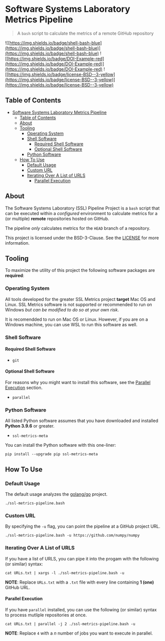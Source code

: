 # Software Systems Laboratory Metrics Pipeline

> A `bash` script to calculate the metrics of a remote GitHub repository

![[https://img.shields.io/badge/shell-bash-blue](https://img.shields.io/badge/shell-bash-blue)](https://img.shields.io/badge/shell-bash-blue)
![[https://img.shields.io/badge/DOI-Example-red](https://img.shields.io/badge/DOI-Example-red)](https://img.shields.io/badge/DOI-Example-red)
![[https://img.shields.io/badge/license-BSD--3-yellow](https://img.shields.io/badge/license-BSD--3-yellow)](https://img.shields.io/badge/license-BSD--3-yellow)

## Table of Contents

- [Software Systems Laboratory Metrics Pipeline](#software-systems-laboratory-metrics-pipeline)
  - [Table of Contents](#table-of-contents)
  - [About](#about)
  - [Tooling](#tooling)
    - [Operating System](#operating-system)
    - [Shell Software](#shell-software)
      - [Required Shell Software](#required-shell-software)
      - [Optional Shell Software](#optional-shell-software)
    - [Python Software](#python-software)
  - [How To Use](#how-to-use)
    - [Default Usage](#default-usage)
    - [Custom URL](#custom-url)
    - [Iterating Over A List of URLS](#iterating-over-a-list-of-urls)
      - [Parallel Execution](#parallel-execution)

## About

The Software Systems Laboratory (SSL) Pipeline Project is a `bash` script that can be executed within a *configured* environment to calculate metrics for a (or multiple) **remote** repositories hosted on GitHub.

The pipeline *only* calculates metrics for the `HEAD` branch of a repository.

This project is licensed under the BSD-3-Clause. See the [LICENSE](LICENSE) for more information.

## Tooling

To maximize the utility of this project the following software packages are **required**:

### Operating System

All tools developed for the greater SSL Metrics project **target** Mac OS and Linux. SSL Metrics software is not supported or recommended to run on Windows *but can be modified to do so at your own risk*.

It is recomendded to run on Mac OS or Linux. However, if you are on a Windows machine, you can use WSL to run this software as well.

### Shell Software

#### Required Shell Software

- `git`

#### Optional Shell Software

For reasons why you might want to install this software, see the [Parallel Execution](#parallel-execution) section.

- `parallel`

### Python Software

All listed Python software assumes that you have downloaded and installed **Python 3.9.6** or greater.

- `ssl-metrics-meta`

You can install the Python software with this one-liner:

`pip install --upgrade pip ssl-metrics-meta`

## How To Use

### Default Usage

The default usage analyzes the [golang/go](https://github.com/golang/go) project.

`./ssl-metrics-pipeline.bash`

### Custom URL

By specifying the `-u` flag, you can point the pipeline at a GitHub project URL.

`./ssl-metrics-pipeline.bash -u https://github.com/numpy/numpy`

### Iterating Over A List of URLS

If you have a list of URLS, you can pipe it into the progam with the following (or similar) syntax:

`cat URLs.txt | xargs -l ./ssl-metrics-pipeline.bash -u`

**NOTE**: Replace `URLs.txt` with a `.txt` file with every line containing **1 (one)** GitHub URL.

#### Parallel Execution

If you have `parallel` installed, you can use the following (or similar) syntax to process mutliple repositories at once.

`cat URLs.txt | parallel -j 2 ./ssl-metrics-pipeline.bash -u`

**NOTE**: Replace `4` with a *n* number of jobs you want to execute in parallel.
